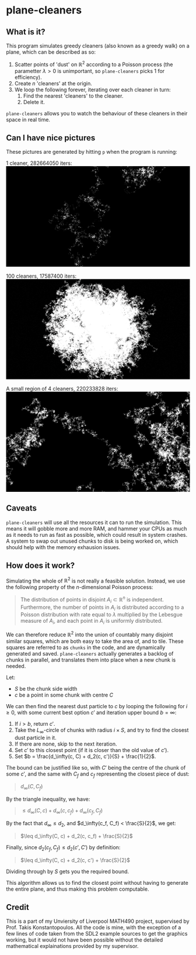 # plane-cleaners

## What is it?
This program simulates greedy cleaners (also known as a greedy walk) on a plane, which can be described as so:

1. Scatter points of 'dust' on $\mathbb{R}^2$ according to a Poisson process (the parametter $\lambda > 0$ is unimportant, so `plane-cleaners` picks 1 for efficiency).
2. Create $n$ 'cleaners' at the origin.
3. We loop the following forever, iterating over each cleaner in turn:
    1. Find the nearest 'cleaners' to the cleaner.
    2. Delete it.

`plane-cleaners` allows you to watch the behaviour of these cleaners in their space in real time.

## Can I have nice pictures
These pictures are generated by hitting `p` when the program is running:

1 cleaner, 282664050 iters:
![1 cleaner, 282664050 iters](pici/1_282664050.png)

100 cleaners, 17587400 iters:
![1 cleaner, 282664050 iters](pici/100_17587400.png)

A small region of 4 cleaners, 220233828 iters:
![A small region of 4 cleaners, 220233828 iters](pici/4_220233828.png)

## Caveats
`plane-cleaners` will use all the resources it can to run the simulation. This means it will gobble more and more RAM,
and hammer your CPUs as much as it needs to run as fast as possible, which could result in system crashes.
A system to swap out unused chunks to disk is being worked on, which should help with the memory exhausion issues.

## How does it work?
Simulating the whole of $\mathbb{R}^2$ is not really a feasible solution. Instead, we use the following property of the $n$-dimensional Poisson process:

> The distribution of points in disjoint $A_i \subset \mathbb{R}^n$ is independent. 
> Furthermore, the number of points in $A_i$ is distributed according to a Poisson distribution with rate equal to 
> $\lambda$ multiplied by the Lebesgue measure of $A_i$, and each point in $A_i$ is uniformly distributed.

We can therefore reduce $\mathbb{R}^2$ into the union of countably many disjoint similar squares, 
which are both easy to take the area of, and to tile. These squares are referred to as `chunks` in the code, and are dynamically
generated and saved. 
`plane-cleaners` actually generates a backlog of chunks in parallel, and translates them into place when a new chunk is needed.

Let:
* $S$ be the chunk side width
* $c$ be a point in some chunk with centre $C$

We can then find the nearest dust particle to $c$ by looping the following for $i \geq 0$, 
with some current best option $c'$ and iteration upper bound $b = \infty$:
1. If $i > b$, return $c'$.
1. Take the $L_\infty$-circle of chunks with radius $i \times S$, and try to find the closest dust particle in it.
2. If there are none, skip to the next iteration.
3. Set $c'$ to this closest point (if it is closer than the old value of $c'$).
4. Set $b = \frac{d_\infty(c, C) + d_2(c, c')}{S} + \frac{1}{2}$.

The bound can be justified like so, with $C'$ being the centre of the chunk of some $c'$, and the same with $C_f$ and $c_f$ representing the closest piece of dust:

> $d_\infty(C, C_f)$

By the triangle inequality, we have:
> $\leq d_\infty(C, c) + d_\infty(c, c_f) + d_\infty(c_f, C_f)$

By the fact that $d_\infty \leq d_2$, and $d_\infty(c_f, C_f) < \frac{S}{2}$, we get:
> $\leq d_\infty(C, c) + d_2(c, c_f) + \frac{S}{2}$

Finally, since $d_2(c_f, C_f) \leq d_2(c', C')$ by definition:
> $\leq d_\infty(C, c) + d_2(c, c') + \frac{S}{2}$

Dividing through by $S$ gets you the required bound.

This algorithm allows us to find the closest point without having to generate the entire plane, and thus making this problem computable.

## Credit
This is a part of my Unviersity of Liverpool MATH490 project, supervised by Prof. Takis Konstantopoulos. 
All the code is mine, with the exception of a few lines of code taken from the SDL2 example sources to get the graphics working,
but it would not have been possible without the detailed mathematical explainations provided by my supervisor.
